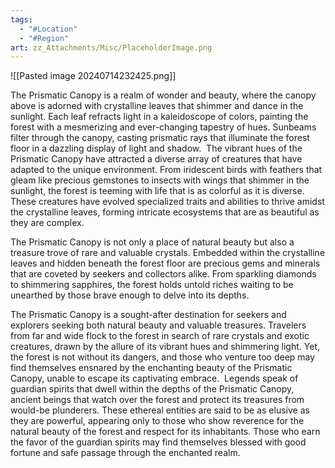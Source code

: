 ```yaml
---
tags:
  - "#Location"
  - "#Region"
art: zz_Attachments/Misc/PlaceholderImage.png
---
```


![[Pasted image 20240714232425.png]]

The Prismatic Canopy is a realm of wonder and beauty, where the canopy above is adorned with crystalline leaves that shimmer and dance in the sunlight. Each leaf refracts light in a kaleidoscope of colors, painting the forest with a mesmerizing and ever-changing tapestry of hues. Sunbeams filter through the canopy, casting prismatic rays that illuminate the forest floor in a dazzling display of light and shadow.  The vibrant hues of the Prismatic Canopy have attracted a diverse array of creatures that have adapted to the unique environment. From iridescent birds with feathers that gleam like precious gemstones to insects with wings that shimmer in the sunlight, the forest is teeming with life that is as colorful as it is diverse. These creatures have evolved specialized traits and abilities to thrive amidst the crystalline leaves, forming intricate ecosystems that are as beautiful as they are complex.

The Prismatic Canopy is not only a place of natural beauty but also a treasure trove of rare and valuable crystals. Embedded within the crystalline leaves and hidden beneath the forest floor are precious gems and minerals that are coveted by seekers and collectors alike. From sparkling diamonds to shimmering sapphires, the forest holds untold riches waiting to be unearthed by those brave enough to delve into its depths.

The Prismatic Canopy is a sought-after destination for seekers and explorers seeking both natural beauty and valuable treasures. Travelers from far and wide flock to the forest in search of rare crystals and exotic creatures, drawn by the allure of its vibrant hues and shimmering light. Yet, the forest is not without its dangers, and those who venture too deep may find themselves ensnared by the enchanting beauty of the Prismatic Canopy, unable to escape its captivating embrace.  Legends speak of guardian spirits that dwell within the depths of the Prismatic Canopy, ancient beings that watch over the forest and protect its treasures from would-be plunderers. These ethereal entities are said to be as elusive as they are powerful, appearing only to those who show reverence for the natural beauty of the forest and respect for its inhabitants. Those who earn the favor of the guardian spirits may find themselves blessed with good fortune and safe passage through the enchanted realm.